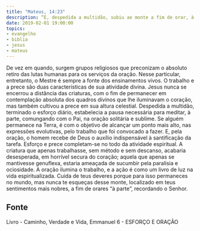 ```yaml
---
title: "Mateus, 14:23"
description: “E, despedida a multidão, subiu ao monte a fim de orar, à parte. E, chegada já a tarde, estava ali só.” — (MATEUS, capítulo 14, versículo 23.)
date: 2019-02-01 19:00:00
topics: 
- evangelho
- biblia
- jesus
- mateus
---
```


De vez em quando, surgem grupos religiosos que preconizam o absoluto
retiro das lutas humanas para os serviços da oração.
Nesse particular, entretanto, o Mestre é sempre a fonte dos ensinamentos
vivos. O trabalho e a prece são duas características de sua atividade divina.
Jesus nunca se encerrou a distância das criaturas, com o fim de
permanecer em contemplação absoluta dos quadros divinos que lhe
iluminavam o coração, mas também cultivou a prece em sua altura celestial.
Despedida a multidão, terminado o esforço diário, estabelecia a pausa
necessária para meditar, à parte, comungando com o Pai, na oração solitária e
sublime.
Se alguém permanece na Terra, é com o objetivo de alcançar um ponto
mais alto, nas expressões evolutivas, pelo trabalho que foi convocado a fazer.
E, pela oração, o homem recebe de Deus o auxílio indispensável à santificação
da tarefa.
Esforço e prece completam-se no todo da atividade espiritual.
A criatura que apenas trabalhasse, sem método e sem descanso, acabaria
desesperada, em horrível secura do coração; aquela que apenas se
mantivesse genuflexa, estaria ameaçada de sucumbir pela paralisia e
ociosidade.
A oração ilumina o trabalho, e a ação é como um livro de luz na vida
espiritualizada.
Cuida de teus deveres porque para isso permaneces no mundo, mas
nunca te esqueças desse monte, localizado em teus sentimentos mais nobres,
a fim de orares “à parte”, recordando o Senhor.



## Fonte
Livro - Caminho, Verdade e Vida, Emmanuel
6 -  ESFORÇO E ORAÇÃO
